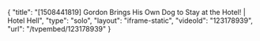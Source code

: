 {
    "title": "[1508441819] Gordon Brings His Own Dog to Stay at the Hotel! | Hotel Hell",
    "type": "solo",
    "layout": "iframe-static",
    "videoId": "123178939",
    "url": "\/tvpembed\/123178939"
}